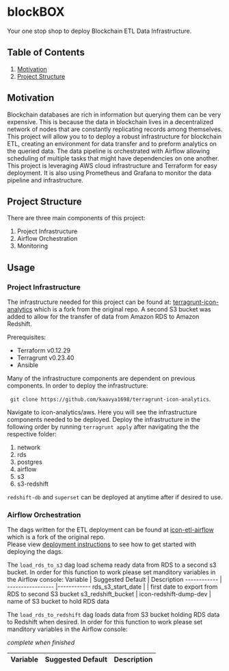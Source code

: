 # blockBOX
Your one stop shop to deploy Blockchain ETL Data Infrastructure.

## Table of Contents
1. [Motivation](#Motivation)
2. [Project Structure](#Project-Structure)

## Motivation
Blockchain databases are rich in information but querying them can be very expensive. This is because the data in blockchain lives in a decentralized network of nodes that are constantly replicating records among themselves. This project will allow you to to deploy a robust infrastructure for blockchain ETL, creating an environment for data transfer and to preform analytics on the queried data. The data pipeline is orchestrated with Airflow allowing scheduling of multiple tasks that might have dependencies on one another. This project is leveraging AWS cloud infrastructure and Terraform for easy deployment. It is also using Prometheus and Grafana to monitor the data pipeline and infrastructure.

## Project Structure
There are three main components of this project:

1. Project Infrastructure
2. Airflow Orchestration
3. Monitoring

## Usage

### Project Infrastructure

The infrastructure needed for this project can be found at:
[terragrunt-icon-analytics](https://github.com/kaavya1698/terragrunt-icon-analytics) which is a fork from the original repo. A second S3 bucket was added to allow for the transfer of data from Amazon RDS to Amazon Redshift.  

Prerequisites:
* Terraform v0.12.29
* Terragrunt v0.23.40
* Ansible
  
Many of the infrastructure components are dependent on previous components. In order to deploy the infrastructure:  
  
``` git clone https://github.com/kaavya1698/terragrunt-icon-analytics```.   
  
Navigate to icon-analytics/aws. Here you will see the infrastructure components needed to be deployed. Deploy the infrastructure in the following order by running ```terragrunt apply``` after navigating the the respective folder:

1. network
2. rds
3. postgres
4. airflow
5. s3
6. s3-redshift

```redshift-db``` and ```superset``` can be deployed at anytime after if desired to use.

### Airflow Orchestration

The dags written for the ETL deployment can be found at [icon-etl-airflow](https://github.com/kaavya1698/icon-etl-airflow) which is a fork of the original repo.  
Please view [deployment instructions](https://github.com/insight-icon/icon-etl-airflow/blob/master/README.md) to see how to get started with deploying the dags.  
  
The ```load_rds_to_s3``` dag load schema ready data from RDS to a second s3 bucket. In order for this function to work please set manditory variables in the Airflow console:
Variable     | Suggested Default | Description 
------------ | ----------------- |------------
rds_s3_start_date | | first date to export from RDS to second S3 bucket
s3_redshift_bucket | icon-redshift-dump-dev | name of S3 bucket to hold RDS data

The ```load_rds_to_redshift``` dag loads data from S3 bucket holding RDS data to Redshift when desired. In order for this function to work please set manditory variables in the Airflow console:

*complete when finished*

Variable     | Suggested Default | Description 
------------ | ----------------- |------------

